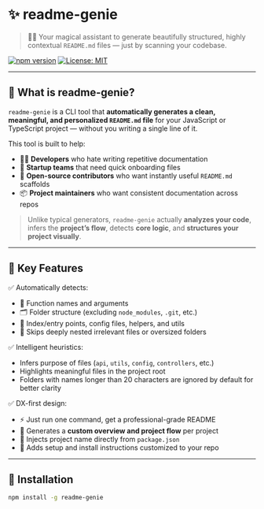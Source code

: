 # ✨ readme-genie

> 🧙‍♂️ Your magical assistant to generate beautifully structured, highly contextual `README.md` files — just by scanning your codebase.

[![npm version](https://img.shields.io/npm/v/readme-genie.svg)](https://www.npmjs.com/package/readme-genie)
[![License: MIT](https://img.shields.io/badge/License-MIT-blue.svg)](#license)

---

## 📌 What is readme-genie?

`readme-genie` is a CLI tool that **automatically generates a clean, meaningful, and personalized `README.md` file** for your JavaScript or TypeScript project — without you writing a single line of it.

This tool is built to help:

- 🧑‍💻 **Developers** who hate writing repetitive documentation  
- 🚀 **Startup teams** that need quick onboarding files  
- 🤖 **Open-source contributors** who want instantly useful `README.md` scaffolds  
- 📦 **Project maintainers** who want consistent documentation across repos

> Unlike typical generators, `readme-genie` actually **analyzes your code**, infers the **project’s flow**, detects **core logic**, and **structures your project visually**.

---

## 🎯 Key Features

✅ Automatically detects:
- 🧠 Function names and arguments  
- 🗂️ Folder structure (excluding `node_modules`, `.git`, etc.)  
- 📄 Index/entry points, config files, helpers, and utils  
- 🚫 Skips deeply nested irrelevant files or oversized folders

✅ Intelligent heuristics:
- Infers purpose of files (`api`, `utils`, `config`, `controllers`, etc.)  
- Highlights meaningful files in the project root  
- Folders with names longer than 20 characters are ignored by default for better clarity

✅ DX-first design:
- ⚡ Just run one command, get a professional-grade README  
- 💬 Generates a **custom overview and project flow** per project  
- 🧩 Injects project name directly from `package.json`  
- 📎 Adds setup and install instructions customized to your repo

---

## 🚀 Installation

```bash
npm install -g readme-genie
